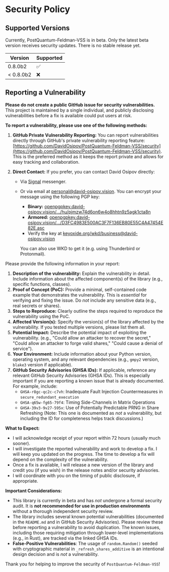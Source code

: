 # Security Policy

## Supported Versions

Currently, PostQuantum-Feldman-VSS is in beta. Only the latest beta version receives security updates. There is no stable release yet.

| Version    | Supported          |
| ---------- | ------------------ |
| 0.8.0b2   | :white_check_mark: |
| < 0.8.0b2 | :x:                |

## Reporting a Vulnerability

**Please do not create a public GitHub issue for security vulnerabilities.** This project is maintained by a single individual, and publicly disclosing vulnerabilities before a fix is available could put users at risk.

**To report a vulnerability, please use one of the following methods:**

1.  **GitHub Private Vulnerability Reporting:**  You can report vulnerabilities directly through GitHub's private vulnerability reporting feature:  [https://github.com/DavidOsipov/PostQuantum-Feldman-VSS/security](https://github.com/DavidOsipov/PostQuantum-Feldman-VSS/security).  This is the preferred method as it keeps the report private and allows for easy tracking and collaboration.

2.  **Direct Contact:** If you prefer, you can contact David Osipov directly:
    *   Via [Signal](https://signal.me/#eu/d68l1UjrWlGVRzbfkVM1bvQMNqCqiae9GM86P_af8ZK2o5E5YSNKbL4MyM9y-2WH) messenger.
    *   Or via email at [personal@david-osipov.vision](mailto:personal@david-osipov.vision). You can encrypt your message using the following PGP key:

        *   **Binary:** [openpgpkey.david-osipov.vision/.../hu/pjmzw74d6on6w4o8hhtn9z5agk1cta8n](https://openpgpkey.david-osipov.vision/.well-known/openpgpkey/david-osipov.vision/hu/pjmzw74d6on6w4o8hhtn9z5agk1cta8n)
        *   **Armored:** [openpgpkey.david-osipov.vision/.../D3FC4983E500AC3F7F136EB80E55C4A47454E82E.asc](https://openpgpkey.david-osipov.vision/.well-known/openpgpkey/david-osipov.vision/D3FC4983E500AC3F7F136EB80E55C4A47454E82E.asc)
        *   Verify the key at [keyoxide.org/wkd/business@david-osipov.vision](https://keyoxide.org/wkd/business@david-osipov.vision)

        You can also use WKD to get it (e.g. using Thunderbird or Protonmail).

Please provide the following information in your report:

1.  **Description of the vulnerability:** Explain the vulnerability in detail. Include information about the affected component(s) of the library (e.g., specific functions, classes).
2.  **Proof of Concept (PoC):** Provide a minimal, self-contained code example that demonstrates the vulnerability. This is *essential* for verifying and fixing the issue. Do *not* include any sensitive data (e.g., real secrets or shares).
3.  **Steps to Reproduce:** Clearly outline the steps required to reproduce the vulnerability using the PoC.
4.  **Affected Version(s):** Specify the version(s) of the library affected by the vulnerability. If you tested multiple versions, please list them all.
5.  **Potential Impact:** Describe the potential impact of exploiting the vulnerability. (e.g., "Could allow an attacker to recover the secret," "Could allow an attacker to forge valid shares," "Could cause a denial of service").
6.  **Your Environment:** Include information about your Python version, operating system, and any relevant dependencies (e.g., `gmpy2` version, `blake3` version if applicable).
7.  **GitHub Security Advisories (GHSA IDs):** If applicable, reference any relevant GitHub Security Advisories (GHSA IDs). This is especially important if you are reporting a known issue that is already documented. For example, include:
    *   `GHSA-r8gc-qc2c-c7vh`: Inadequate Fault Injection Countermeasures in `secure_redundant_execution`
    *   `GHSA-q65w-fg65-79f4`: Timing Side-Channels in Matrix Operations
    *   `GHSA-39v3-9v27-595x`: Use of Potentially Predictable PRNG in Share Refreshing (Note: This one is documented as *not* a vulnerability, but including the ID for completeness helps track discussions.)

**What to Expect:**

*   I will acknowledge receipt of your report within 72 hours (usually much sooner).
*   I will investigate the reported vulnerability and work to develop a fix. I will keep you updated on the progress. The time to develop a fix will depend on the complexity of the vulnerability.
*   Once a fix is available, I will release a new version of the library and credit you (if you wish) in the release notes and/or security advisories.
*   I will coordinate with you on the timing of public disclosure, if appropriate.

**Important Considerations:**

*   This library is currently in beta and has *not* undergone a formal security audit. It is **not recommended for use in production environments** without a thorough independent security review.
*   The library includes several known potential vulnerabilities (documented in the `README.md` and in GitHub Security Advisories). Please review these before reporting a vulnerability to avoid duplication. The known issues, including those requiring mitigation through lower-level implementations (e.g., in Rust), are tracked via the linked GHSA IDs.
* **False-Positive Vulnerabilities**: The usage of `random.Random()` seeded with cryptographic material in `_refresh_shares_additive` is an intentional design decision and is *not* a vulnerability.

Thank you for helping to improve the security of `PostQuantum-Feldman-VSS`!
